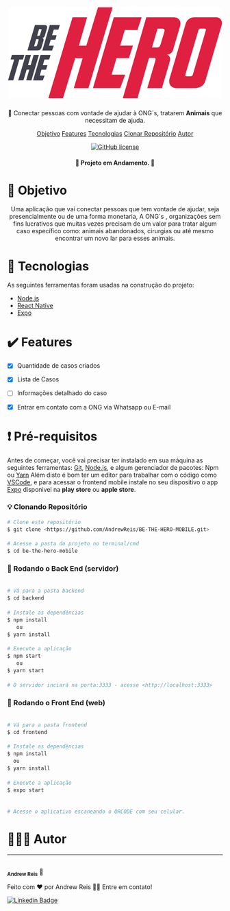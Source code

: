 <h1 align="center">
    <h1 align="center"><img src="https://github.com/AndrewReis/BE-THE-HERO-WEB/blob/master/frontend/src/assets/logo.svg" alt="Be-The-Hero"/></h1>
</h1>
<p align="center">🐶 Conectar pessoas com vontade de ajudar à ONG´s, tratarem <strong>Animais</strong> que necessitam de ajuda. </p>

<p align="center">
 <a href="#objetivo">Objetivo</a> 
 <a href="#features">Features</a>  
 <a href="#tecnologias">Tecnologias</a>  
 <a href="#clone">Clonar Repositório</a> 
 <a href="#autor">Autor</a> 
</p>
<p  align="center"><a href="https://github.com/AndrewReis/BE-THE-HERO-MOBILE/blob/master/LICENSE.txt"><img alt="GitHub license" src="https://img.shields.io/github/license/AndrewReis/BE-THE-HERO-MOBILE"></a></p>

<h4 align="center"> 
	🚀  Projeto em Andamento.  🚀
</h4>



<h1 id='objetivo'> 🎯 Objetivo </h1>


<p align="center">
	Uma aplicação que vai conectar pessoas que tem vontade de ajudar, seja presencialmente ou de uma forma monetaria, A ONG´s , organizações sem fins lucrativos que muitas vezes precisam de um valor para tratar algum caso específico como: animais abandonados, cirurgias ou até mesmo encontrar um novo lar para esses animais.</p>
	



<h1 id='tecnologias'> 🤖 Tecnologias </h1>

As seguintes ferramentas foram usadas na construção do projeto:

- [Node.js](https://nodejs.org/en/)
- [React Native](https://reactnative.dev/)
- [Expo](https://expo.io/)





<h1 id='features'> ✔️ Features </h1>

- [x] Quantidade de casos criados
- [x] Lista de Casos
- [ ] Informações detalhado do caso
- [x] Entrar em contato com a ONG via Whatsapp ou E-mail




<h1 id='clone'>❗ Pré-requisitos</h1>

Antes de começar, você vai precisar ter instalado em sua máquina as seguintes ferramentas:
[Git](https://git-scm.com), [Node.js](https://nodejs.org/en/), e algum gerenciador de pacotes: Npm ou [Yarn](https://yarnpkg.com/) 
Além disto é bom ter um editor para trabalhar com o código como [VSCode](https://code.visualstudio.com/), e para acessar o frontend mobile instale no seu dispositivo o app [Expo](https://expo.io/) disponivel na **play store** ou **apple store**.



### 💡 Clonando Repositório

```bash
# Clone este repositório
$ git clone <https://github.com/AndrewReis/BE-THE-HERO-MOBILE.git>

# Acesse a pasta do projeto no terminal/cmd
$ cd be-the-hero-mobile
```

### 🎲 Rodando o Back End (servidor)

```bash

# Vá para a pasta backend
$ cd backend

# Instale as dependências
$ npm install
   ou
$ yarn install

# Execute a aplicação
$ npm start
   ou
$ yarn start

# O servidor inciará na porta:3333 - acesse <http://localhost:3333>
```

### 🎲 Rodando o Front End (web)

```bash

# Vá para a pasta frontend
$ cd frontend

# Instale as dependências
$ npm install
  ou
$ yarn install

# Execute a aplicação
$ expo start


# Acesse o aplicativo escaneando o QRCODE com seu celular.
```






<h1 id='autor'> 🙋🏽‍♂️ Autor </h1>

---

 <img style="border-radius: 50%;" src="https://avatars3.githubusercontent.com/u/60078687?s=460&u=83742fab7b35f433986c6fbe25df935441b6a743&v=4" width="100px;" alt=""/>
 <br />
 <sub><b>Andrew Reis</b></sub></a> 🚀


Feito com ❤️ por Andrew Reis 👋🏽 Entre em contato!

[![Linkedin Badge](https://img.shields.io/badge/-Andrew-blue?style=flat-square&logo=Linkedin&logoColor=white&link=https://www.linkedin.com/in/andrew-reis/)](https://www.linkedin.com/in/andrew-reis/) 

